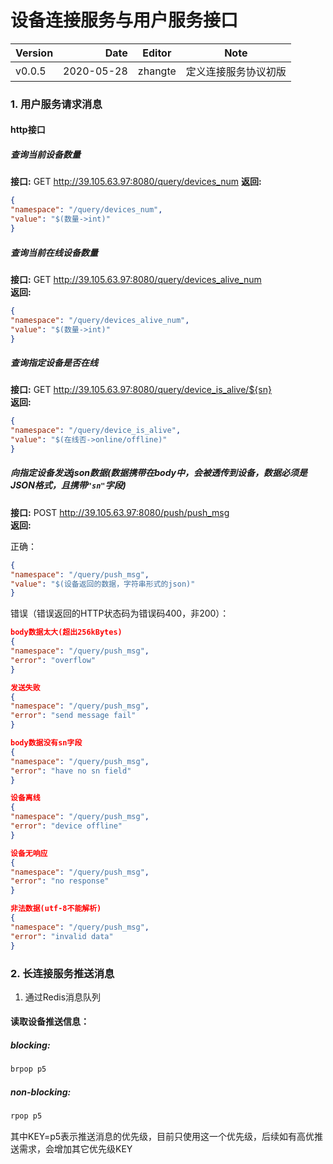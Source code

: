 # 设备连接服务与用户服务接口

| Version | Date | Editor | Note |
| :-----| ----: | :----: |:----: |
| v0.0.5 | 2020-05-28 | zhangte | 定义连接服务协议初版|

### 1. 用户服务请求消息
#### http接口
##### 查询当前设备数量
**接口:** GET  http://39.105.63.97:8080/query/devices_num 
**返回:** 
```json
{
"namespace": "/query/devices_num",
"value": "$(数量->int)"
}
```
##### 查询当前在线设备数量
**接口:** GET http://39.105.63.97:8080/query/devices_alive_num  
**返回:**  
```json
{
"namespace": "/query/devices_alive_num",
"value": "$(数量->int)"
}
```
##### 查询指定设备是否在线
**接口:** GET http://39.105.63.97:8080/query/device_is_alive/${sn}   
**返回:** 
```json
{
"namespace": "/query/device_is_alive",
"value": "$(在线否->online/offline)"
}
```
##### 向指定设备发送json数据(数据携带在body中，会被透传到设备，数据必须是JSON格式，且携带`"sn"`字段)
**接口:** POST  http://39.105.63.97:8080/push/push_msg   
**返回:** 

正确：
```json
{
"namespace": "/query/push_msg",
"value": "$(设备返回的数据，字符串形式的json)"
}
```
错误（错误返回的HTTP状态码为错误码400，非200）：
```json
body数据太大(超出256kBytes)
{
"namespace": "/query/push_msg",
"error": "overflow"
}
```
```json
发送失败
{
"namespace": "/query/push_msg",
"error": "send message fail"
}
```
```json
body数据没有sn字段
{
"namespace": "/query/push_msg",
"error": "have no sn field"
}
```
```json
设备离线
{
"namespace": "/query/push_msg",
"error": "device offline"
}
```
```json
设备无响应
{
"namespace": "/query/push_msg",
"error": "no response"
}
```
```json
非法数据(utf-8不能解析)
{
"namespace": "/query/push_msg",
"error": "invalid data"
}
```


### 2. 长连接服务推送消息
1. 通过Redis消息队列
#### 读取设备推送信息：
##### blocking: 
```sh
brpop p5
```
##### non-blocking: 
```sh
rpop p5
```
其中KEY=p5表示推送消息的优先级，目前只使用这一个优先级，后续如有高优推送需求，会增加其它优先级KEY
